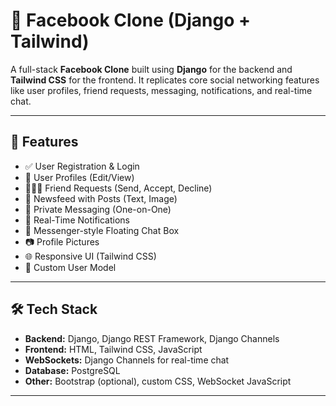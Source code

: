 # 📘 Facebook Clone (Django + Tailwind)

A full-stack **Facebook Clone** built using **Django** for the backend and **Tailwind CSS** for the frontend. It replicates core social networking features like user profiles, friend requests, messaging, notifications, and real-time chat.

---

## 🚀 Features

- ✅ User Registration & Login
- 👤 User Profiles (Edit/View)
- 🧑‍🤝‍🧑 Friend Requests (Send, Accept, Decline)
- 📰 Newsfeed with Posts (Text, Image)
- 📩 Private Messaging (One-on-One)
- 🔔 Real-Time Notifications
- 💬 Messenger-style Floating Chat Box
- 📷 Profile Pictures
- 🌐 Responsive UI (Tailwind CSS)
- 🧠 Custom User Model

---

## 🛠️ Tech Stack

- **Backend:** Django, Django REST Framework, Django Channels
- **Frontend:** HTML, Tailwind CSS, JavaScript
- **WebSockets:** Django Channels for real-time chat
- **Database:**  PostgreSQL
- **Other:** Bootstrap (optional), custom CSS, WebSocket JavaScript

---
